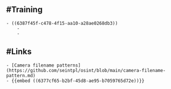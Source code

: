 ## #Training
	- ((6387f45f-c478-4f15-aa10-a28ae0268db3))
		-
		-
## #Links
	- [Camera filename patterns](https://github.com/seintpl/osint/blob/main/camera-filename-pattern.md)
	- {{embed ((6377cf65-b2bf-45d8-ae95-b7059765d72e))}}